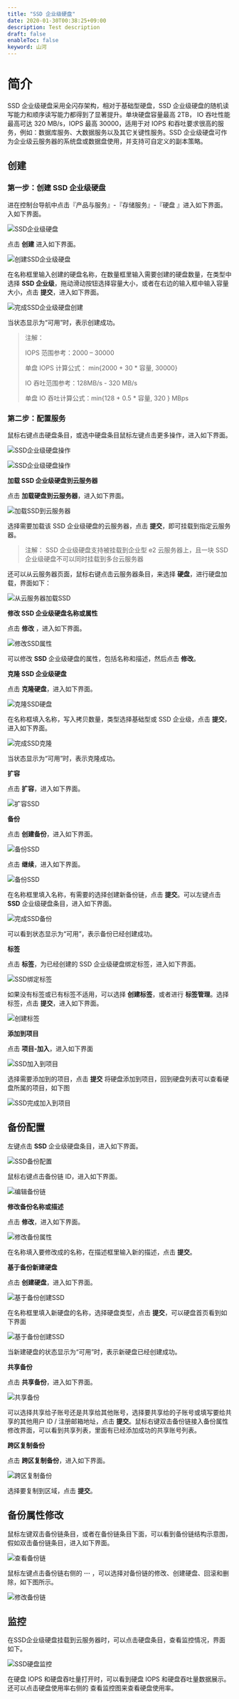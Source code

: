 ```yaml
---
title: "SSD 企业级硬盘"
date: 2020-01-30T00:38:25+09:00
description: Test description
draft: false
enableToc: false
keyword: 山河
---
```


# 简介

SSD 企业级硬盘采用全闪存架构，相对于基础型硬盘，SSD 企业级硬盘的随机读写能力和顺序读写能力都得到了显著提升。单块硬盘容量最高 2TB， IO 吞吐性能最高可达 320 MB/s，IOPS 最高 30000，适用于对 IOPS 和吞吐要求很高的服务，例如：数据库服务、大数据服务以及其它关键性服务。SSD 企业级硬盘可作为企业级云服务器的系统盘或数据盘使用，并支持可自定义的副本策略。

## 创建

### 第一步：创建 SSD 企业级硬盘


进在控制台导航中点击『产品与服务』-『存储服务』-『硬盘 』进入如下界面。入如下界面。

![SSD企业级硬盘](/storage/disk/manual/_images/create_ssd_1.png)

点击 **创建** 进入如下界面。

![创建SSD企业级硬盘](/storage/disk/manual/_images/create_ssd_2.png) 

在名称框里输入创建的硬盘名称，在数量框里输入需要创建的硬盘数量，在类型中选择 **SSD 企业级**，拖动滑动按钮选择容量大小，或者在右边的输入框中输入容量大小，点击 **提交**，进入如下界面。
 
![完成SSD企业级硬盘创建](/storage/disk/manual/_images/create_ssd_3.png)

当状态显示为“可用”时，表示创建成功。

> 注解：
>
> IOPS 范围参考：2000 – 30000
>
> 单盘 IOPS 计算公式： min{2000 + 30 * 容量, 30000}
>
> IO 吞吐范围参考：128MB/s - 320 MB/s
>
> 单盘 IO 吞吐计算公式：min{128 + 0.5 * 容量, 320 } MBps

### 第二步：配置服务

鼠标右键点击硬盘条目，或选中硬盘条目鼠标左键点击更多操作，进入如下界面。

![SSD企业级硬盘操作](/storage/disk/manual/_images/create_ssd_4.png)
 
![SSD企业级硬盘操作](/storage/disk/manual/_images/create_ssd_5.png)

**加载 SSD 企业级硬盘到云服务器**

点击 **加载硬盘到云服务器**，进入如下界面。

![加载SSD到云服务器](/storage/disk/manual/_images/create_ssd_6.png)

选择需要加载该 SSD 企业级硬盘的云服务器，点击 **提交**，即可挂载到指定云服务器。

> 注解： SSD 企业级硬盘支持被挂载到企业型 e2 云服务器上，且一块 SSD 企业级硬盘不可以同时挂载到多台云服务器

还可以从云服务器页面，鼠标右键点击云服务器条目，来选择 **硬盘**，进行硬盘加载，界面如下：

![从云服务器加载SSD](/storage/disk/manual/_images/create_ssd_7.png)

**修改 SSD 企业级硬盘名称或属性**  

点击 **修改** ，进入如下界面。
 
![修改SSD属性](/storage/disk/manual/_images/create_ssd_8.png)

可以修改 **SSD** 企业级硬盘的属性，包括名称和描述，然后点击 **修改**。

**克隆 SSD 企业级硬盘**

点击 **克隆硬盘**，进入如下界面。
 
![克隆SSD硬盘](/storage/disk/manual/_images/create_ssd_9.png)

在名称框填入名称，写入拷贝数量，类型选择基础型或 SSD 企业级，点击 **提交**，进入如下界面。

![完成SSD克隆](/storage/disk/manual/_images/create_ssd_10.png)

当状态显示为“可用”时，表示克隆成功。

**扩容**

点击 **扩容**，进入如下界面。
 
![扩容SSD](/storage/disk/manual/_images/create_ssd_11.png)

**备份**

点击 **创建备份**，进入如下界面。
 
![备份SSD](/storage/disk/manual/_images/create_ssd_12.png)

点击 **继续**，进入如下界面。
 
![备份SSD](/storage/disk/manual/_images/create_ssd_13.png)

在名称框里填入名称，有需要的选择创建新备份链，点击 **提交**。可以左键点击 **SSD** 企业级硬盘条目，进入如下界面。
 
![完成SSD备份](/storage/disk/manual/_images/create_ssd_14.png)

可以看到状态显示为“可用”，表示备份已经创建成功。

**标签**

点击 **标签**，为已经创建的 SSD 企业级硬盘绑定标签，进入如下界面。

![SSD绑定标签](/storage/disk/manual/_images/create_ssd_label.png)
 
如果没有标签或已有标签不适用，可以选择 **创建标签**，或者进行 **标签管理**。选择标签，点击 **提交**，进入如下界面。

![创建标签](/storage/disk/manual/_images/create_ssd_select_label.png)
 
**添加到项目**

点击 **项目-加入**，进入如下界面

![SSD加入到项目](/storage/disk/manual/_images/create_basic_project.png)

选择需要添加到的项目，点击 **提交** 将硬盘添加到项目，回到硬盘列表可以查看硬盘所属的项目，如下图

![SSD完成加入到项目](/storage/disk/manual/_images/create_basic_project2.png)

## 备份配置

左键点击 **SSD** 企业级硬盘条目，进入如下界面。
 
![SSD备份配置](/storage/disk/manual/_images/create_ssd_15.png)

鼠标右键点击备份链 ID，进入如下界面。
 
![编辑备份链](/storage/disk/manual/_images/create_ssd_16.png)

**修改备份名称或描述**

点击 **修改**，进入如下界面。
 
![修改备份属性](/storage/disk/manual/_images/create_ssd_17.png)

在名称填入要修改成的名称，在描述框里输入新的描述，点击 **提交**。

**基于备份新建硬盘**

点击 **创建硬盘**，进入如下界面。
 
![基于备份创建SSD](/storage/disk/manual/_images/create_ssd_18.png)

在名称框里填入新硬盘的名称，选择硬盘类型，点击 **提交**，可以硬盘首页看到如下界面
 
![基于备份创建SSD](/storage/disk/manual/_images/create_ssd_19.png)

当新建硬盘的状态显示为“可用”时，表示新硬盘已经创建成功。

**共享备份**

点击 **共享备份**，进入如下界面。
 
![共享备份](/storage/disk/manual/_images/create_ssd_20.png)

可以选择共享给子账号还是共享给其他账号，选择要共享给的子账号或填写要给共享的其他用户 ID / 注册邮箱地址，点击 **提交**。鼠标右键双击备份链接入备份属性修改界面，可以看到共享列表，里面有已经添加成功的共享账号列表。

**跨区复制备份**

点击 **跨区复制备份**，进入如下界面。
 
![跨区复制备份](/storage/disk/manual/_images/create_ssd_21.png)

选择要复制到区域，点击 **提交**。

## 备份属性修改

鼠标左键双击备份链条目，或者在备份链条目下面，可以看到备份链结构示意图，假如双击备份链条目，进入如下界面。
 
![查看备份链](/storage/disk/manual/_images/create_ssd_22.png)

鼠标左键点击备份链右侧的 **···** ，可以选择对备份链的修改、创建硬盘、回滚和删除，如下图所示。
 
![修改备份链](/storage/disk/manual/_images/create_ssd_23.png)

## 监控

在SSD企业级硬盘挂载到云服务器时，可以点击硬盘条目，查看监控情况，界面如下。
 
![SSD硬盘监控](/storage/disk/manual/_images/create_basic_22.png)

在硬盘 IOPS 和硬盘吞吐量打开时，可以看到硬盘 IOPS 和硬盘吞吐量数据展示。还可以点击硬盘使用率右侧的 查看监控图来查看硬盘使用率。
